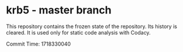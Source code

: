 # krb5 - master branch

This repository contains the frozen state of the repository.
Its history is cleared. It is used only for static code
analysis with Codacy.

Commit Time: 1718330040